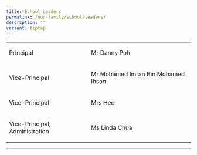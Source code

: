 ```yaml
---
title: School Leaders
permalink: /our-family/school-leaders/
description: ""
variant: tiptap
---
```

<table style="minWidth: 50px">
<colgroup>
<col>
<col>
</colgroup>
<tbody>
<tr>
<td rowspan="1" colspan="1">
<p>Principal</p>
</td>
<td rowspan="1" colspan="1">
<p>Mr Danny Poh</p>
</td>
</tr>
<tr>
<td rowspan="1" colspan="1">
<p>Vice-Principal</p>
</td>
<td rowspan="1" colspan="1">
<p>Mr Mohamed Imran Bin Mohamed Ihsan</p>
</td>
</tr>
<tr>
<td rowspan="1" colspan="1">
<p>Vice-Principal</p>
</td>
<td rowspan="1" colspan="1">
<p>Mrs Hee</p>
</td>
</tr>
<tr>
<td rowspan="1" colspan="1">
<p>Vice-Principal, Administration</p>
</td>
<td rowspan="1" colspan="1">
<p>Ms Linda Chua</p>
</td>
</tr>
</tbody>
</table>
<hr>
<p></p>